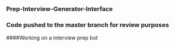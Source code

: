 ### Prep-Interview-Generator-Interface
### Code pushed to the master branch for review purposes

####Working on a interview prep bot
